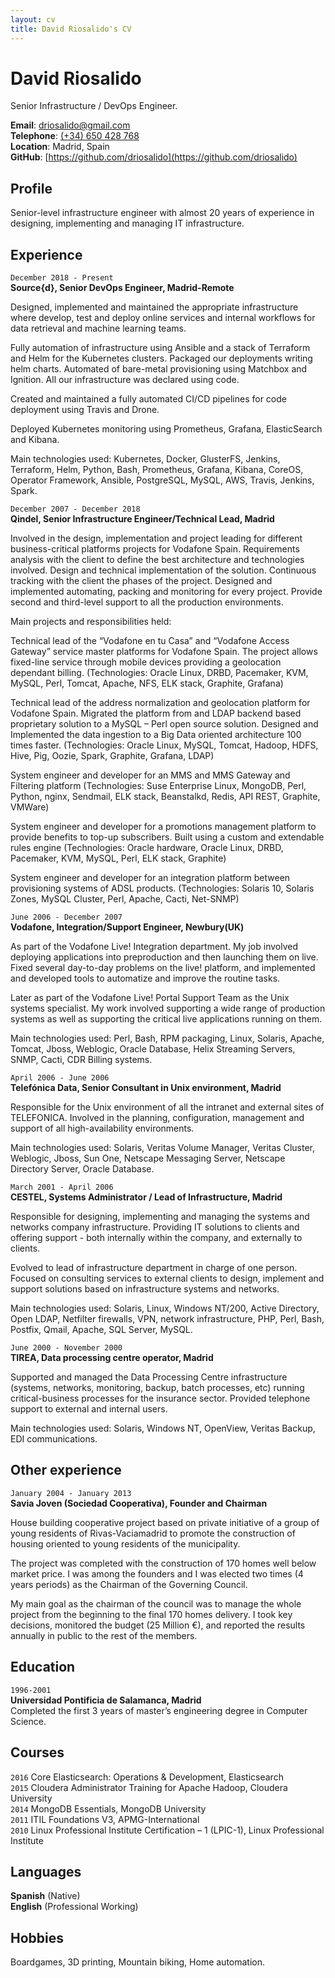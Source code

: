 ```yaml
---
layout: cv
title: David Riosalido's CV
---
```

# David Riosalido
Senior Infrastructure / DevOps Engineer.

**Email**: [driosalido@gmail.com](mailto:driosalido@gmail.com)  
**Telephone**: [(+34) 650 428 768](tel:+34650428768)  
**Location**: Madrid, Spain  
**GitHub**: [https://github.com/driosalido](https://github.com/driosalido)

## Profile 
Senior-level infrastructure engineer with almost 20 years of experience in designing, implementing and managing IT infrastructure.

## Experience
`December 2018 - Present`  
**Source{d}, Senior DevOps Engineer, Madrid-Remote**

Designed, implemented and maintained the appropriate infrastructure where develop, test and deploy online services and internal workflows for data retrieval and machine learning teams. 

Fully automation of infrastructure using Ansible and a stack of Terraform and Helm for the Kubernetes clusters. Packaged our deployments writing helm charts. Automated of bare-metal provisioning using Matchbox and Ignition. All our infrastructure was declared using code.

Created and maintained a fully automated CI/CD pipelines for code deployment using Travis and Drone.

Deployed Kubernetes monitoring using Prometheus, Grafana, ElasticSearch and Kibana. 

Main technologies used: Kubernetes, Docker, GlusterFS, Jenkins, Terraform, Helm, Python, Bash, Prometheus, Grafana, Kibana, CoreOS, Operator Framework, Ansible, PostgreSQL, MySQL, AWS, Travis, Jenkins, Spark.   

`December 2007 - December 2018`  
**Qindel, Senior Infrastructure Engineer/Technical Lead, Madrid** 

Involved in the design, implementation and project leading for different business-critical platforms projects for Vodafone Spain.
Requirements analysis with the client to define the best architecture and technologies involved. Design and technical implementation of the solution.
Continuous tracking with the client the phases of the project.
Designed and implemented automating, packing and monitoring for every project. 
Provide second and third-level support to all the production environments.

Main projects and responsibilities held:  


Technical lead of the “Vodafone en tu Casa” and “Vodafone Access Gateway” service master platforms for Vodafone Spain. The project allows fixed-line service through mobile devices providing a geolocation dependant billing. (Technologies: Oracle Linux, DRBD, Pacemaker, KVM, MySQL, Perl, Tomcat, Apache, NFS, ELK stack, Graphite, Grafana)  


Technical lead of the address normalization and geolocation platform for Vodafone Spain. Migrated the platform from and LDAP backend based proprietary solution to a MySQL – Perl open source solution. Designed and Implemented the data ingestion to a Big Data oriented architecture 100 times faster. (Technologies: Oracle Linux, MySQL, Tomcat, Hadoop, HDFS, Hive, Pig, Oozie, Spark, Graphite, Grafana, LDAP)  


System engineer and developer for an MMS and MMS Gateway and Filtering platform (Technologies: Suse Enterprise Linux, MongoDB, Perl, Python, nginx, Sendmail, ELK stack, Beanstalkd, Redis, API REST, Graphite, VMWare)  


System engineer and developer for a promotions management platform to provide benefits to top-up subscribers. Built using a custom and extendable rules engine (Technologies: Oracle hardware, Oracle Linux, DRBD, Pacemaker, KVM, MySQL, Perl, ELK stack, Graphite)  


System engineer and developer for an integration platform between provisioning systems of ADSL products. (Technologies: Solaris 10, Solaris Zones, MySQL Cluster, Perl, Apache, Cacti, Net-SNMP)  

`June 2006 - December 2007`  
**Vodafone, Integration/Support Engineer, Newbury(UK)** 

As part of the Vodafone Live! Integration department. My job involved deploying applications into preproduction and then launching them on live. Fixed several day-to-day problems on the live! platform, and implemented and developed tools to automatize and improve the routine tasks.

Later as part of the Vodafone Live! Portal Support Team as the Unix systems specialist. My work involved supporting a wide range of production systems as well as supporting the critical live applications running on them.

Main technologies used: Perl, Bash, RPM packaging, Linux, Solaris, Apache, Tomcat, Jboss, Weblogic, Oracle Database, Helix Streaming Servers, SNMP, Cacti, CDR Billing systems.  

`April 2006 - June 2006`  
**Telefónica Data, Senior Consultant in Unix environment, Madrid** 

Responsible for the Unix environment of all the intranet and external sites of TELEFONICA. Involved in the planning, configuration, management and support of all high-availability environments.

Main technologies used: Solaris, Veritas Volume Manager, Veritas Cluster, Weblogic, Jboss, Sun One, Netscape Messaging Server, Netscape Directory Server, Oracle Database.  

`March 2001 - April 2006`  
**CESTEL, Systems Administrator / Lead of Infrastructure, Madrid** 

Responsible for designing, implementing and managing the systems and networks company infrastructure. Providing IT solutions to clients and offering support - both internally within the company, and externally to clients.

Evolved to lead of infrastructure department in charge of one person. Focused on consulting services to external clients to design, implement and support solutions based on infrastructure systems and networks.

Main technologies used: Solaris, Linux, Windows NT/200, Active Directory, Open LDAP, Netfilter firewalls, VPN, network infrastructure, PHP, Perl, Bash, Postfix, Qmail, Apache, SQL Server, MySQL.  

`June 2000 - November 2000`  
**TIREA, Data processing centre operator, Madrid**  

Supported and managed the Data Processing Centre infrastructure (systems, networks, monitoring, backup, batch processes, etc) running critical-business processes for the insurance sector. Provided telephone support to external and internal users.

Main technologies used: Solaris, Windows NT, OpenView, Veritas Backup, EDI communications. 

## Other experience
`January 2004 - January 2013`  
**Savia Joven (Sociedad Cooperativa), Founder and Chairman** 

House building cooperative project based on private initiative of a group of young residents of Rivas-Vaciamadrid to promote the construction of housing oriented to young residents of the municipality.

The project was completed with the construction of 170 homes well below market price.
I was among the founders and I was elected two times (4 years periods) as the Chairman of the Governing Council.

My main goal as the chairman of the council was to manage the whole project from the beginning to the final 170 homes delivery. I took key decisions, monitored the budget (25 Million €), and reported the results annually in public to the rest of the members.

## Education  
  
`1996-2001`  
**Universidad Pontificia de Salamanca, Madrid**  
Completed the first 3 years of master’s engineering degree in Computer Science.

## Courses

`2016` Core Elasticsearch: Operations & Development, Elasticsearch  
`2015` Cloudera Administrator Training for Apache Hadoop, Cloudera University  
`2014` MongoDB Essentials, MongoDB University  
`2011` ITIL Foundations V3, APMG-International  
`2010` Linux Professional Institute Certification – 1 (LPIC-1), Linux Professional Institute  

## Languages  

**Spanish** (Native)  
**English** (Professional Working)

Hobbies
-------

Boardgames, 3D printing, Mountain biking, Home automation.

<!-- ### Footer

Last updated: November 2019 -->
